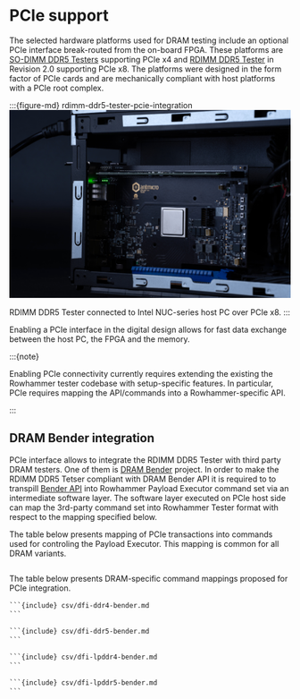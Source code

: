 # PCIe support

The selected hardware platforms used for DRAM testing include an optional PCIe interface break-routed from the on-board FPGA. 
These platforms are [SO-DIMM DDR5 Testers](so_dimm_ddr5_tester.md) supporting PCIe x4 and [RDIMM DDR5 Tester](rdimm_ddr5_tester.md) in Revision 2.0 supporting PCIe x8. 
The platforms were designed in the form factor of PCIe cards and are mechanically compliant with host platforms with a PCIe root complex.

:::{figure-md} rdimm-ddr5-tester-pcie-integration
![RDIMM DDR5 Tester PCIe integration](images/rdimm-ddr5-tester-pcie-integration.png)

RDIMM DDR5 Tester connected to Intel NUC-series host PC over PCIe x8.
:::

Enabling a PCIe interface in the digital design allows for fast data exchange between the host PC, the FPGA and the memory.

:::{note}

Enabling PCIe connectivity currently requires extending the existing the Rowhammer tester codebase with setup-specific features.
In particular, PCIe requires mapping the API/commands into a Rowhammer-specific API.

:::

## DRAM Bender integration

PCIe interface allows to integrate the RDIMM DDR5 Tester with third party DRAM testers. 
One of them is [DRAM Bender](https://github.com/CMU-SAFARI/DRAM-Bender) project.
In order to make the RDIMM DDR5 Tetser compliant with DRAM Bender API it is required to to transpill [Bender API](https://docs.google.com/spreadsheets/d/18mPiKa1HBoO0OmzAbWRvo5OnIguL6A9tLEIwNeVfOe8/edit?pli=1&gid=94309906#gid=94309906) into Rowhammer Payload Executor command set via an intermediate software layer.
The software layer executed on PCIe host side can map the 3rd-party command set into Rowhammer Tester format with respect to the mapping specified below.

The table below presents mapping of PCIe transactions into commands used for controling the Payload Executor.
This mapping is common for all DRAM variants.

```{include} csv/payload-executor-bender.md
```

The table below presents DRAM-specific command mappings proposed for PCIe integration.

````{tab} DDR4
```{include} csv/dfi-ddr4-bender.md
```
````
````{tab} DDR5
```{include} csv/dfi-ddr5-bender.md
```
````
````{tab} LPDDR4
```{include} csv/dfi-lpddr4-bender.md
```
````
````{tab} LPDDR5
```{include} csv/dfi-lpddr5-bender.md
```
````
